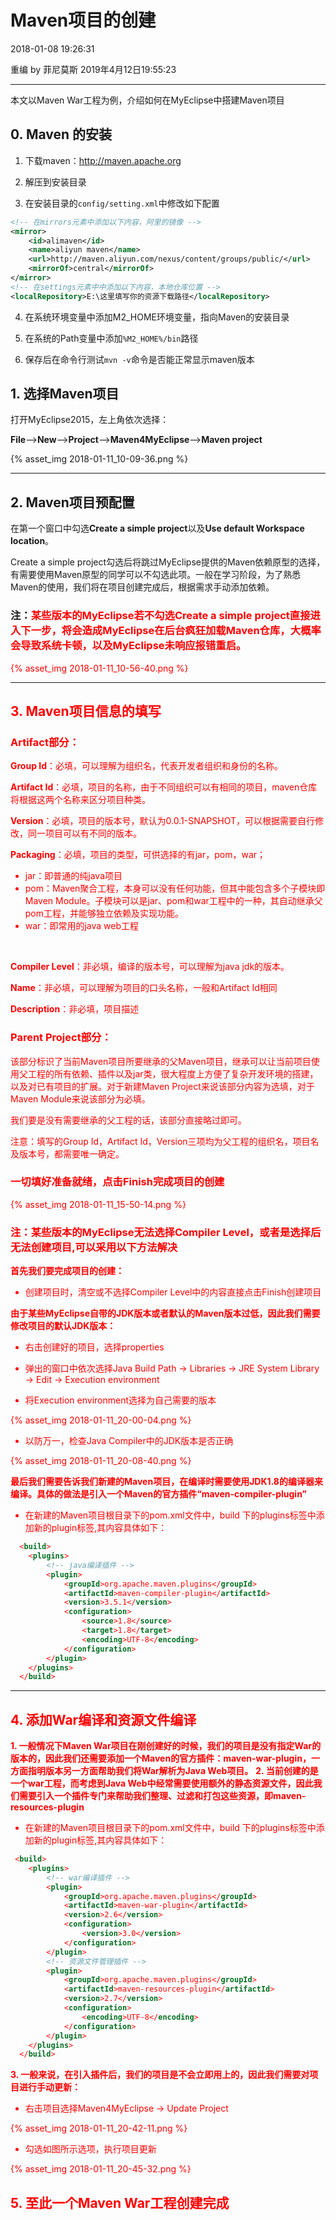 ﻿# Maven项目的创建

2018-01-08 19:26:31

重编 by 菲尼莫斯 2019年4月12日19:55:23

---

本文以Maven War工程为例，介绍如何在MyEclipse中搭建Maven项目

## 0. Maven 的安装

1. 下载maven：http://maven.apache.org

2. 解压到安装目录

3. 在安装目录的`config/setting.xml`中修改如下配置

```xml
<!-- 在mirrors元素中添加以下内容，阿里的镜像 -->
<mirror>
    <id>alimaven</id>
    <name>aliyun maven</name>
    <url>http://maven.aliyun.com/nexus/content/groups/public/</url>
    <mirrorOf>central</mirrorOf>
</mirror>
<!-- 在settings元素中中添加以下内容，本地仓库位置 -->
<localRepository>E:\这里填写你的资源下载路径</localRepository>
```

4. 在系统环境变量中添加M2_HOME环境变量，指向Maven的安装目录

5. 在系统的Path变量中添加`%M2_HOME%/bin`路径

6. 保存后在命令行测试`mvn -v`命令是否能正常显示maven版本

## 1. 选择Maven项目

打开MyEclipse2015，左上角依次选择：

**File**-->**New**-->**Project**-->**Maven4MyEclipse**-->**Maven project**

{% asset_img 2018-01-11_10-09-36.png  %}

****

## 2. Maven项目预配置

在第一个窗口中勾选**Create a simple project**以及**Use default Workspace location**。

Create a simple project勾选后将跳过MyEclipse提供的Maven依赖原型的选择，有需要使用Maven原型的同学可以不勾选此项。一般在学习阶段，为了熟悉Maven的使用，我们将在项目创建完成后，根据需求手动添加依赖。

###  注：<font color='red'>某些版本的MyEclipse若不勾选Create a simple project直接进入下一步，将会造成MyEclipse在后台疯狂加载Maven仓库，大概率会导致系统卡顿，以及MyEclipse未响应报错重启。

{% asset_img 2018-01-11_10-56-40.png  %}

****

## 3. Maven项目信息的填写

###  Artifact部分：

**Group Id**：必填，可以理解为组织名，代表开发者组织和身份的名称。

**Artifact Id**：必填，项目的名称，由于不同组织可以有相同的项目，maven仓库将根据这两个名称来区分项目种类。

**Version**：必填，项目的版本号，默认为0.0.1-SNAPSHOT，可以根据需要自行修改，同一项目可以有不同的版本。

**Packaging**：必填，项目的类型，可供选择的有jar，pom，war；

- jar：即普通的纯java项目
- pom：Maven聚合工程，本身可以没有任何功能，但其中能包含多个子模块即Maven Module。子模块可以是jar、pom和war工程中的一种，其自动继承父pom工程，并能够独立依赖及实现功能。
- war：即常用的java web工程
<br>

**Compiler Level**：非必填，编译的版本号，可以理解为java jdk的版本。

**Name**：非必填，可以理解为项目的口头名称，一般和Artifact Id相同

**Description**：非必填，项目描述

###  Parent Project部分：

该部分标识了当前Maven项目所要继承的父Maven项目，继承可以让当前项目使用父工程的所有依赖、插件以及jar类，很大程度上方便了复杂开发环境的搭建，以及对已有项目的扩展。对于新建Maven Project来说该部分内容为选填，对于Maven Module来说该部分为必填。

我们要是没有需要继承的父工程的话，该部分直接略过即可。

注意：填写的Group Id，Artifact Id，Version三项均为父工程的组织名，项目名及版本号，都需要唯一确定。

###  一切填好准备就绪，点击Finish完成项目的创建

{% asset_img 2018-01-11_15-50-14.png  %}

###  注：<font color='red'>某些版本的MyEclipse无法选择Compiler Level，或者是选择后无法创建项目,可以采用以下方法解决

**首先我们要完成项目的创建：**

- 创建项目时，清空或不选择Compiler Level中的内容直接点击Finish创建项目

**由于某些MyEclipse自带的JDK版本或者默认的Maven版本过低，因此我们需要修改项目的默认JDK版本：**

- 右击创建好的项目，选择properties

- 弹出的窗口中依次选择Java Build Path -> Libraries -> JRE System Library -> Edit -> Execution environment

- 将Execution environment选择为自己需要的版本

{% asset_img 2018-01-11_20-00-04.png  %}

- 以防万一，检查Java Compiler中的JDK版本是否正确

{% asset_img 2018-01-11_20-08-40.png  %}

**最后我们需要告诉我们新建的Maven项目，在编译时需要使用JDK1.8的编译器来编译。具体的做法是引入一个Maven的官方插件“maven-compiler-plugin”**

- 在新建的Maven项目根目录下的pom.xml文件中，build 下的plugins标签中添加新的plugin标签,其内容具体如下：

```xml
  <build>
  	<plugins>
  		<!-- java编译插件 -->
		<plugin>
			<groupId>org.apache.maven.plugins</groupId>
			<artifactId>maven-compiler-plugin</artifactId>
			<version>3.5.1</version>
			<configuration>
				<source>1.8</source>
				<target>1.8</target>
				<encoding>UTF-8</encoding>
			</configuration>
		</plugin>
  	</plugins>
  </build>
```
****

## 4. 添加War编译和资源文件编译

**1. 一般情况下Maven War项目在刚创建好的时候，我们的项目是没有指定War的版本的，因此我们还需要添加一个Maven的官方插件：maven-war-plugin，一方面指明版本另一方面帮助我们将War解析为Java Web项目。**
**2. 当前创建的是一个war工程，而考虑到Java Web中经常需要使用额外的静态资源文件，因此我们需要引入一个插件专门来帮助我们整理、过滤和打包这些资源，即maven-resources-plugin**

- 在新建的Maven项目根目录下的pom.xml文件中，build 下的plugins标签中添加新的plugin标签,其内容具体如下：

```xml
 <build>
    <plugins>
		<!-- war编译插件 -->
		<plugin>
			<groupId>org.apache.maven.plugins</groupId>
			<artifactId>maven-war-plugin</artifactId>
			<version>2.6</version>
			<configuration>
				<version>3.0</version>
			</configuration>
		</plugin>
		<!-- 资源文件管理插件 -->
		<plugin>
			<groupId>org.apache.maven.plugins</groupId>
			<artifactId>maven-resources-plugin</artifactId>
			<version>2.7</version>
			<configuration>
				<encoding>UTF-8</encoding>
			</configuration>
		</plugin>
  	</plugins>
  </build>
```

**3. 一般来说，在引入插件后，我们的项目是不会立即用上的，因此我们需要对项目进行手动更新：**

- 右击项目选择Maven4MyEclipse -> Update Project

{% asset_img 2018-01-11_20-42-11.png  %}

- 勾选如图所示选项，执行项目更新

{% asset_img 2018-01-11_20-45-32.png  %}

## 5. 至此一个Maven War工程创建完成





